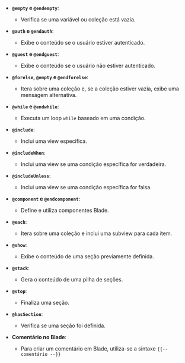 - **`@empty` e `@endempty`**:
    
    - Verifica se uma variável ou coleção está vazia.
- **`@auth` e `@endauth`**:
    
    - Exibe o conteúdo se o usuário estiver autenticado.
- **`@guest` e `@endguest`**:
    
    - Exibe o conteúdo se o usuário não estiver autenticado.
- **`@forelse`, `@empty` e `@endforelse`**:
    
    - Itera sobre uma coleção e, se a coleção estiver vazia, exibe uma mensagem alternativa.
- **`@while` e `@endwhile`**:
    
    - Executa um loop `while` baseado em uma condição.
- **`@include`**:
    
    - Inclui uma view específica.
- **`@includeWhen`**:
    
    - Inclui uma view se uma condição específica for verdadeira.
- **`@includeUnless`**:
    
    - Inclui uma view se uma condição específica for falsa.
- **`@component` e `@endcomponent`**:
    
    - Define e utiliza componentes Blade.
- **`@each`**:
    
    - Itera sobre uma coleção e inclui uma subview para cada item.
- **`@show`**:
    
    - Exibe o conteúdo de uma seção previamente definida.
- **`@stack`**:
    
    - Gera o conteúdo de uma pilha de seções.
- **`@stop`**:
    
    - Finaliza uma seção.
- **`@hasSection`**:
    
    - Verifica se uma seção foi definida.
- **Comentário no Blade**:
    
    - Para criar um comentário em Blade, utiliza-se a sintaxe `{{-- comentário --}}`
